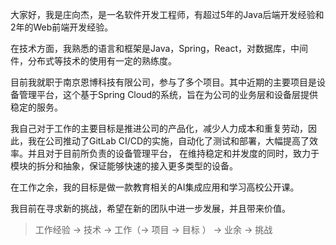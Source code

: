 
大家好，我是庄向杰，是一名软件开发工程师，有超过5年的Java后端开发经验和2年的Web前端开发经验。

在技术方面，我熟悉的语言和框架是Java，Spring，React，对数据库，中间件，分布式等技术的使用有一定的熟练度。

目前我就职于南京恩博科技有限公司，参与了多个项目。其中近期的主要项目是设备管理平台，这个基于Spring Cloud的系统，旨在为公司的业务层和设备层提供稳定的服务。

我自己对于工作的主要目标是推进公司的产品化，减少人力成本和重复劳动，因此，我在公司推动了GitLab CI/CD的实施，自动化了测试和部署，大幅提高了效率。并且对于目前所负责的设备管理平台，
在维持稳定和并发度的同时，致力于模块的拆分和抽象，保证能够快速的接入更多类型的设备。

在工作之余，我的目标是做一款教育相关的AI集成应用和学习高校公开课。

我目前在寻求新的挑战，希望在新的团队中进一步发展，并且带来价值。

> 工作经验 -> 技术 -> 工作（-> 项目 -> 目标 ） -> 业余 -> 挑战

